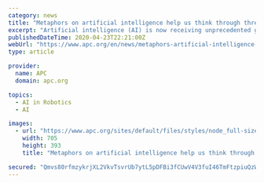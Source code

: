 ```yaml
---
category: news
title: "Metaphors on artificial intelligence help us think through threats to human rights"
excerpt: "Artificial intelligence (AI) is now receiving unprecedented global attention as it finds widespread practical application in multiple spheres of activity. But what are the human rights, social justice and development implications of AI when used in areas such as health,"
publishedDateTime: 2020-04-23T22:21:00Z
webUrl: "https://www.apc.org/en/news/metaphors-artificial-intelligence-help-us-think-through-threats-human-rights"
type: article

provider:
  name: APC
  domain: apc.org

topics:
  - AI in Robotics
  - AI

images:
  - url: "https://www.apc.org/sites/default/files/styles/node_full-size/public/design-02_0.png?itok=o_Gd7eoi"
    width: 705
    height: 393
    title: "Metaphors on artificial intelligence help us think through threats to human rights"

secured: "Qmvs80rfmzykrjXL2VkvTsvrUb7ytL5pDFBi3fCUwV4V3fuI46TmFtzpiuQzWN9WITcsScmVIONZB5ySwI03hZTbiEwb/hU2XPfTKxca4DwNWn/Ji7YRO2kXSnV7dXHj363TaChlYhRMHKR0r3TT4DSB7rKnG4o7krraVzLOtsakt6KIwMhz+Nya5xcscqa+NYhjf3gmG3KZZvTczt5GZSTlBiNNbPoNAbKYvdlSiFnQPZ1fr4ULqB7Y8ZqXNAC8nRsbVJQfGTeNbD6az+x7Qiel32aS0gIq71YZmWtwJXN8AHj9Js3gU8kRyKZpsLNZ;vTgO+1Vgm6IqhWyFbkRqrg=="
---
```


